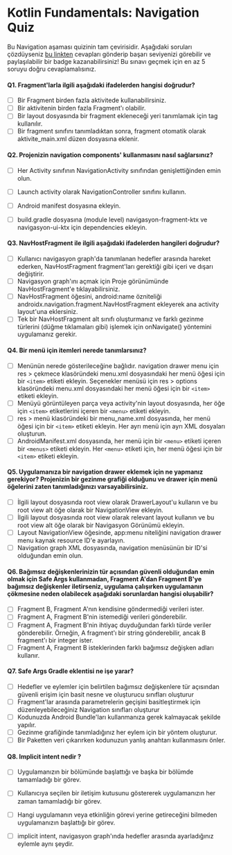 # Kotlin Fundamentals: Navigation Quiz

Bu Navigation aşaması quizinin tam çevirisidir. Aşağıdaki soruları çözdüyseniz [bu linkten](https://developer.android.com/courses/quizzes/kotlin-fundamentals-four/kotlin-fundamentals-four?authuser=6&continue=https%3A%2F%2Fdeveloper.android.com%2Fcourses%2Fpathways%2Fkotlin-fundamentals-four%3Fauthuser%3D6%23quiz-%2Fcourses%2Fquizzes%2Fkotlin-fundamentals-four%2Fkotlin-fundamentals-four)  cevapları gönderip başarı seviyenizi görebilir ve paylaşılabilir bir badge kazanabilirsiniz! Bu sınavı geçmek için en az 5 soruyu doğru cevaplamalısınız.

#### Q1. Fragment'larla ilgili aşağıdaki ifadelerden hangisi doğrudur?

- [ ] Bir Fragment birden fazla aktivitede kullanabilirsiniz.
- [ ] Bir aktivitenin birden fazla Fragment'ı olabilir.
- [ ] Bir layout dosyasında bir fragment ekleneceği yeri tanımlamak için tag kullanılır.
- [ ] Bir fragment sınıfını tanımladıktan sonra, fragment otomatik olarak aktivite_main.xml düzen dosyasına eklenir.

#### Q2. Projenizin navigation components' kullanmasını nasıl sağlarsınız?

- [ ] Her Activity sınıfının NavigationActivity sınıfından genişlettiğinden emin olun.
- [ ] Launch activity olarak NavigationController sınıfını kullanın.
- [ ] Android manifest dosyasına ekleyin.
- [ ] build.gradle dosyasına (module level) navigasyon-fragment-ktx ve navigasyon-ui-ktx için dependencies ekleyin.


#### Q3. NavHostFragment ile ilgili aşağıdaki ifadelerden hangileri doğrudur?

- [ ] Kullanıcı navigasyon graph'da tanımlanan hedefler arasında hareket ederken, NavHostFragment fragment'ları gerektiği gibi içeri ve dışarı değiştirir.
- [ ] Navigasyon graph'ını açmak için Proje görünümünde NavHostFragment'e tıklayabilirsiniz.
- [ ] NavHostFragment öğesini, android:name özniteliği androidx.navigation.fragment.NavHostFragment ekleyerek ana activity layout'una eklersiniz.
- [ ] Tek bir NavHostFragment alt sınıfı oluşturmanız ve farklı gezinme türlerini (düğme tıklamaları gibi) işlemek için onNavigate() yöntemini uygulamanız gerekir.

#### Q4. Bir menü için itemleri nerede tanımlarsınız?

- [ ] Menünün nerede gösterileceğine bağlıdır. navigation drawer menu için res > çekmece klasöründeki menu.xml dosyasındaki her menü öğesi için bir `<item>` etiketi ekleyin. Seçenekler menüsü için res > options klasöründeki menu.xml dosyasındaki her menü öğesi için bir `<item>` etiketi ekleyin.
- [ ] Menüyü görüntüleyen parça veya activity'nin layout dosyasında, her öğe için `<item>` etiketlerini içeren bir `<menu>` etiketi ekleyin.
- [ ] res > menü klasöründeki bir menu_name.xml dosyasında, her menü öğesi için bir `<item>` etiketi ekleyin. Her ayrı menü için ayrı XML dosyaları oluşturun.
- [ ] AndroidManifest.xml dosyasında, her menü için bir `<menu>` etiketi içeren bir `<menus>` etiketi ekleyin. Her `<menu>` etiketi için, her menü öğesi için bir `<item>` etiketi ekleyin.

#### Q5. Uygulamanıza bir navigation drawer eklemek için ne yapmanız gerekiyor? Projenizin bir gezinme grafiği olduğunu ve drawer için menü öğelerini zaten tanımladığınızı varsayabilirsiniz.

- [ ] İlgili layout dosyasında root view olarak DrawerLayout'u kullanın ve bu root view alt öğe olarak bir NavigationView ekleyin.
- [ ] İlgili layout dosyasında root view olarak relevant layout kullanın ve bu root view alt öğe olarak bir Navigasyon Görünümü ekleyin.
- [ ] Layout NavigationView öğesinde, app:menu niteliğini navigation drawer menu kaynak resource ID'e ayarlayın.
- [ ] Navigation graph XML dosyasında, navigation menüsünün bir ID'si olduğundan emin olun.

#### Q6. Bağımsız değişkenlerinizin tür açısından güvenli olduğundan emin olmak için Safe Args kullanmadan, Fragment A'dan Fragment B'ye bağımsız değişkenler iletirseniz, uygulama çalışırken uygulamanın çökmesine neden olabilecek aşağıdaki sorunlardan hangisi oluşabilir?

- [ ] Fragment B, Fragment A'nın kendisine göndermediği verileri ister.
- [ ] Fragment A, Fragment B'nin istemediği verileri gönderebilir.
- [ ] Fragment A, Fragment B'nin ihtiyaç duyduğundan farklı türde veriler gönderebilir. Örneğin, A fragment'ı bir string gönderebilir, ancak B fragment'ı bir integer ister.
- [ ] Fragment A, Fragment B isteklerinden farklı bağımsız değişken adları kullanır.
  
#### Q7. Safe Args Gradle eklentisi ne işe yarar?

- [ ] Hedefler ve eylemler için belirtilen bağımsız değişkenlere tür açısından güvenli erişim için basit nesne ve oluşturucu sınıfları oluşturur
- [ ] Fragment'lar arasında parametrelerin geçişini basitleştirmek için düzenleyebileceğiniz Navigation sınıfları oluşturur
- [ ] Kodunuzda Android Bundle'ları kullanmanıza gerek kalmayacak şekilde yapılır.
- [ ] Gezinme grafiğinde tanımladığınız her eylem için bir yöntem oluşturur.
- [ ] Bir Paketten veri çıkarırken kodunuzun yanlış anahtarı kullanmasını önler.
  
#### Q8. Implicit intent nedir ?

- [ ] Uygulamanızın bir bölümünde başlattığı ve başka bir bölümde tamamladığı bir görev.
- [ ] Kullanıcıya seçilen bir iletişim kutusunu göstererek uygulamanızın her zaman tamamladığı bir görev.
- [ ] Hangi uygulamanın veya etkinliğin görevi yerine getireceğini bilmeden uygulamanızın başlattığı bir görev.
- [ ] implicit intent, navigasyon graph'ında hedefler arasında ayarladığınız eylemle aynı şeydir.






